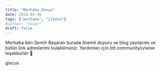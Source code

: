 ```yaml
---
title: "Merhaba Dünya"
date: 2024-04-30
tags: ["merhaba", "ilkonu"]
#author: "Yazar"
draft: false
---
```


Merhaba ben Semih Başaran burada önemli duyuru ve blog yazılarımı ve bütün link adreslerimi bulabilirsiniz.
Yardımları için btt.community/u/wise teşekkürler 🥰

giscus
